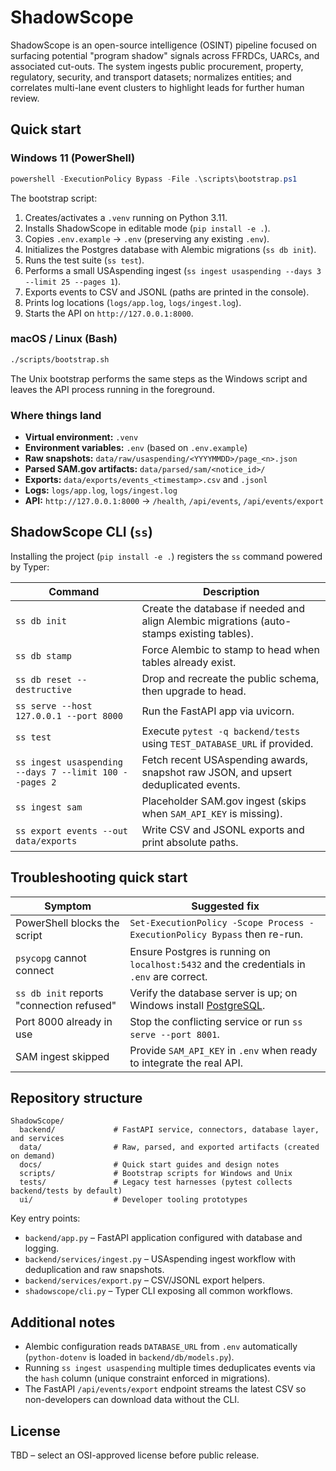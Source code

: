 # ShadowScope

ShadowScope is an open-source intelligence (OSINT) pipeline focused on surfacing potential "program shadow" signals across FFRDCs, UARCs, and associated cut-outs. The system ingests public procurement, property, regulatory, security, and transport datasets; normalizes entities; and correlates multi-lane event clusters to highlight leads for further human review.

## Quick start

### Windows 11 (PowerShell)

```powershell
powershell -ExecutionPolicy Bypass -File .\scripts\bootstrap.ps1
```

The bootstrap script:

1. Creates/activates a `.venv` running on Python 3.11.
2. Installs ShadowScope in editable mode (`pip install -e .`).
3. Copies `.env.example` → `.env` (preserving any existing `.env`).
4. Initializes the Postgres database with Alembic migrations (`ss db init`).
5. Runs the test suite (`ss test`).
6. Performs a small USAspending ingest (`ss ingest usaspending --days 3 --limit 25 --pages 1`).
7. Exports events to CSV and JSONL (paths are printed in the console).
8. Prints log locations (`logs/app.log`, `logs/ingest.log`).
9. Starts the API on `http://127.0.0.1:8000`.

### macOS / Linux (Bash)

```bash
./scripts/bootstrap.sh
```

The Unix bootstrap performs the same steps as the Windows script and leaves the API process running in the foreground.

### Where things land

- **Virtual environment:** `.venv`
- **Environment variables:** `.env` (based on `.env.example`)
- **Raw snapshots:** `data/raw/usaspending/<YYYYMMDD>/page_<n>.json`
- **Parsed SAM.gov artifacts:** `data/parsed/sam/<notice_id>/`
- **Exports:** `data/exports/events_<timestamp>.csv` and `.jsonl`
- **Logs:** `logs/app.log`, `logs/ingest.log`
- **API:** `http://127.0.0.1:8000` → `/health`, `/api/events`, `/api/events/export`

## ShadowScope CLI (`ss`)

Installing the project (`pip install -e .`) registers the `ss` command powered by Typer:

| Command | Description |
| --- | --- |
| `ss db init` | Create the database if needed and align Alembic migrations (auto-stamps existing tables). |
| `ss db stamp` | Force Alembic to stamp to head when tables already exist. |
| `ss db reset --destructive` | Drop and recreate the public schema, then upgrade to head. |
| `ss serve --host 127.0.0.1 --port 8000` | Run the FastAPI app via uvicorn. |
| `ss test` | Execute `pytest -q backend/tests` using `TEST_DATABASE_URL` if provided. |
| `ss ingest usaspending --days 7 --limit 100 --pages 2` | Fetch recent USAspending awards, snapshot raw JSON, and upsert deduplicated events. |
| `ss ingest sam` | Placeholder SAM.gov ingest (skips when `SAM_API_KEY` is missing). |
| `ss export events --out data/exports` | Write CSV and JSONL exports and print absolute paths. |

## Troubleshooting quick start

| Symptom | Suggested fix |
| --- | --- |
| PowerShell blocks the script | `Set-ExecutionPolicy -Scope Process -ExecutionPolicy Bypass` then re-run. |
| `psycopg` cannot connect | Ensure Postgres is running on `localhost:5432` and the credentials in `.env` are correct. |
| `ss db init` reports "connection refused" | Verify the database server is up; on Windows install [PostgreSQL](https://www.postgresql.org/download/windows/). |
| Port 8000 already in use | Stop the conflicting service or run `ss serve --port 8001`. |
| SAM ingest skipped | Provide `SAM_API_KEY` in `.env` when ready to integrate the real API. |

## Repository structure

```
ShadowScope/
  backend/             # FastAPI service, connectors, database layer, and services
  data/                # Raw, parsed, and exported artifacts (created on demand)
  docs/                # Quick start guides and design notes
  scripts/             # Bootstrap scripts for Windows and Unix
  tests/               # Legacy test harnesses (pytest collects backend/tests by default)
  ui/                  # Developer tooling prototypes
```

Key entry points:

- `backend/app.py` – FastAPI application configured with database and logging.
- `backend/services/ingest.py` – USAspending ingest workflow with deduplication and raw snapshots.
- `backend/services/export.py` – CSV/JSONL export helpers.
- `shadowscope/cli.py` – Typer CLI exposing all common workflows.

## Additional notes

- Alembic configuration reads `DATABASE_URL` from `.env` automatically (`python-dotenv` is loaded in `backend/db/models.py`).
- Running `ss ingest usaspending` multiple times deduplicates events via the `hash` column (unique constraint enforced in migrations).
- The FastAPI `/api/events/export` endpoint streams the latest CSV so non-developers can download data without the CLI.

## License

TBD – select an OSI-approved license before public release.
